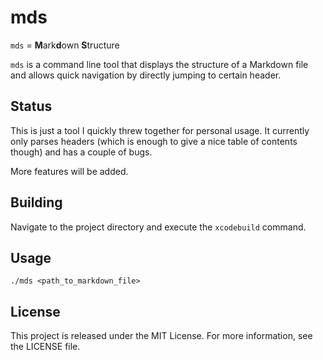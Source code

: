 # mds

`mds` = **M**ark**d**own **S**tructure

`mds` is a command line tool that displays the structure of a Markdown file and allows quick navigation by directly jumping to certain header.

## Status

This is just a tool I quickly threw together for personal usage. It currently only parses headers (which is enough to give a nice table of contents though) and has a couple of bugs.

More features will be added.

## Building

Navigate to the project directory and execute the `xcodebuild` command.

## Usage

`./mds <path_to_markdown_file>`

## License

This project is released under the MIT License. For more information, see the LICENSE file.
